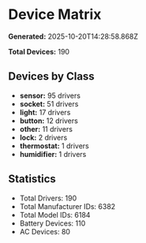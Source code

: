 # Device Matrix

**Generated:** 2025-10-20T14:28:58.868Z

**Total Devices:** 190

## Devices by Class

- **sensor:** 95 drivers
- **socket:** 51 drivers
- **light:** 17 drivers
- **button:** 12 drivers
- **other:** 11 drivers
- **lock:** 2 drivers
- **thermostat:** 1 drivers
- **humidifier:** 1 drivers

## Statistics

- Total Drivers: 190
- Total Manufacturer IDs: 6382
- Total Model IDs: 6184
- Battery Devices: 110
- AC Devices: 80
